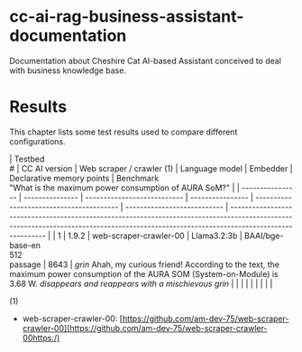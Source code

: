 # cc-ai-rag-business-assistant-documentation

Documentation about Cheshire Cat AI-based Assistant conceived to deal with business knowledge base.

# Results

This chapter lists some test results used to compare different configurations.


| Testbed<br /># | CC AI version | Web scraper / crawler (1) | Language model | Embedder                               | Declarative memory points | Benchmark<br />
"What is the maximum power consumption of AURA SoM?"                                                                                                                  |
| ---------------- | --------------- | --------------------------- | ---------------- | ---------------------------------------- | --------------------------- | --------------------------------------------------------------------------------------------------------------------------------------------------------------------------------------- |
| 1              | 1.9.2         | web-scraper-crawler-00    | Llama3.2:3b    | BAAI/bge-base-en<br />512<br />passage | 8643                      | *grin* Ahah, my curious friend! According to the text, the maximum power consumption of the AURA SOM (System-on-Module) is 3.68 W. *disappears and reappears with a mischievous grin* |
|                |               |                           |                |                                        |                           |                                                                                                                                                                                       |

(1)

* web-scraper-crawler-00: [https://github.com/am-dev-75/web-scraper-crawler-00](https://github.com/am-dev-75/web-scraper-crawler-00https:/)
